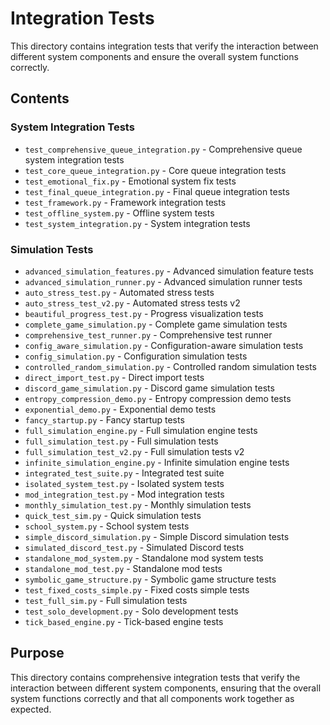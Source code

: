 # Integration Tests

This directory contains integration tests that verify the interaction between different system components and ensure the overall system functions correctly.

## Contents

### System Integration Tests
- `test_comprehensive_queue_integration.py` - Comprehensive queue system integration tests
- `test_core_queue_integration.py` - Core queue integration tests
- `test_emotional_fix.py` - Emotional system fix tests
- `test_final_queue_integration.py` - Final queue integration tests
- `test_framework.py` - Framework integration tests
- `test_offline_system.py` - Offline system tests
- `test_system_integration.py` - System integration tests

### Simulation Tests
- `advanced_simulation_features.py` - Advanced simulation feature tests
- `advanced_simulation_runner.py` - Advanced simulation runner tests
- `auto_stress_test.py` - Automated stress tests
- `auto_stress_test_v2.py` - Automated stress tests v2
- `beautiful_progress_test.py` - Progress visualization tests
- `complete_game_simulation.py` - Complete game simulation tests
- `comprehensive_test_runner.py` - Comprehensive test runner
- `config_aware_simulation.py` - Configuration-aware simulation tests
- `config_simulation.py` - Configuration simulation tests
- `controlled_random_simulation.py` - Controlled random simulation tests
- `direct_import_test.py` - Direct import tests
- `discord_game_simulation.py` - Discord game simulation tests
- `entropy_compression_demo.py` - Entropy compression demo tests
- `exponential_demo.py` - Exponential demo tests
- `fancy_startup.py` - Fancy startup tests
- `full_simulation_engine.py` - Full simulation engine tests
- `full_simulation_test.py` - Full simulation tests
- `full_simulation_test_v2.py` - Full simulation tests v2
- `infinite_simulation_engine.py` - Infinite simulation engine tests
- `integrated_test_suite.py` - Integrated test suite
- `isolated_system_test.py` - Isolated system tests
- `mod_integration_test.py` - Mod integration tests
- `monthly_simulation_test.py` - Monthly simulation tests
- `quick_test_sim.py` - Quick simulation tests
- `school_system.py` - School system tests
- `simple_discord_simulation.py` - Simple Discord simulation tests
- `simulated_discord_test.py` - Simulated Discord tests
- `standalone_mod_system.py` - Standalone mod system tests
- `standalone_mod_test.py` - Standalone mod tests
- `symbolic_game_structure.py` - Symbolic game structure tests
- `test_fixed_costs_simple.py` - Fixed costs simple tests
- `test_full_sim.py` - Full simulation tests
- `test_solo_development.py` - Solo development tests
- `tick_based_engine.py` - Tick-based engine tests

## Purpose

This directory contains comprehensive integration tests that verify the interaction between different system components, ensuring that the overall system functions correctly and that all components work together as expected. 